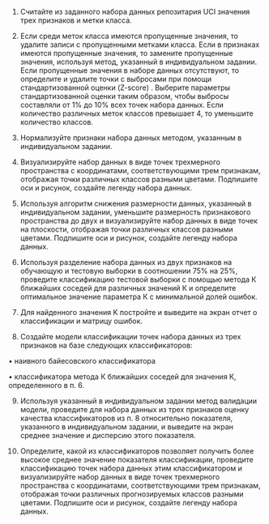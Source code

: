 1. Считайте из заданного набора данных репозитария UCI значения трех признаков и метки класса. 

2. Если среди меток класса имеются пропущенные значения, то удалите записи с пропущенными метками класса. Если в признаках имеются пропущенные значения, то замените пропущенные значения, используя метод, указанный в индивидуальном задании. Если пропущенные значения в наборе данных отсутствуют, то определите и удалите точки с выбросами при помощи стандартизованной оценки (Z-score) . Выберите параметры стандартизованной оценки таким образом, чтобы выбросы составляли от 1% до 10% всех точек набора данных. Если количество различных меток классов превышает 4, то уменьшите количество классов. 

3. Нормализуйте признаки набора данных методом, указанным в индивидуальном задании. 

4. Визуализируйте набор данных в виде точек трехмерного пространства с координатами, соответствующими трем признакам, отображая точки различных классов разными цветами. Подпишите оси и рисунок, создайте легенду набора данных. 

5. Используя алгоритм снижения размерности данных, указанный в индивидуальном задании, уменьшите размерность признакового пространства до двух и визуализируйте набор данных в виде точек на плоскости, отображая точки различных классов разными цветами. Подпишите оси и рисунок, создайте легенду набора данных. 

6. Используя разделение набора данных из двух признаков на обучающую и тестовую выборки в соотношении 75% на 25%, проведите классификацию тестовой выборки с помощью метода К ближайших соседей для различных значений К и определите оптимальное значение параметра К с минимальной долей ошибок. 

7. Для найденного значения K постройте и выведите на экран отчет о классификации и матрицу ошибок. 

8. Создайте модели классификации точек набора данных из трех признаков на базе следующих классификаторов: 

• наивного байесовского классификатора 

• классификатора метода К ближайших соседей для значения К, определенного в п. 6. 

9. Используя указанный в индивидуальном задании метод валидации модели, проведите для набора данных из трех признаков оценку качества классификаторов из п. 8 относительно показателя, указанного в индивидуальном задании, и выведите на экран среднее значение и дисперсию этого показателя. 

10. Определите, какой из классификаторов позволяет получить более высокое среднее значение показателя классификации, проведите классификацию точек набора данных этим классификатором и визуализируйте набор данных в виде точек трехмерного пространства с координатами, соответствующими трем признакам, отображая точки различных прогнозируемых классов разными цветами. Подпишите оси и рисунок, создайте легенду набора данных. 
